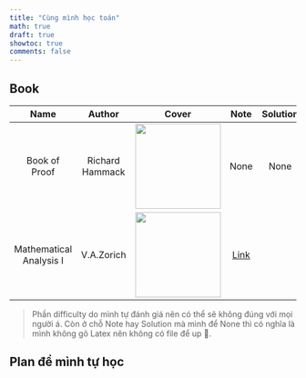 ```yaml
---
title: "Cùng mình học toán"
math: true
draft: true
showtoc: true
comments: false
---
```


<style>
r { color: Red }
o { color: Orange }
bl { color: Blue }
g { color: Green }
</style>

## Book

| Name   | Author   | Cover   | Note   | Solution   | Difficulty |
| :---:  | :---:    | :---:   | :---:  | :---:      | :---:      |
| Book of Proof | Richard Hammack | <a href="https://www.people.vcu.edu/~rhammack/BookOfProof/Main.pdf"> <img src="https://m.media-amazon.com/images/I/41LZ6-3KfkL._AC_UF1000,1000_QL80_.jpg" width="150"> </a> | None | None | <g> Easy </g> |
| Mathematical Analysis I | V.A.Zorich | <a href="https://github.com/wood-ghost/Maths_learning/blob/main/ebook_unread/Mathematical_Analysis_Zorich/(Universitext)%20Vladimir%20A.%20Zorich%20-%20Mathematical%20Analysis%20I-Springer%20(2016).pdf"> <img src="https://m.media-amazon.com/images/I/51LEgzu8IzL.jpg" width="150"> </a> | [Link](https://github.com/dauduathomngon/math-note/blob/main/Analysis%20I/master.pdf) | | <o> Hard </o> |

> Phần difficulty do mình tự đánh giá nên có thể sẽ không đúng với mọi người á. Còn ở chỗ Note hay Solution mà mình để None thì có nghĩa là mình không gõ Latex nên không có file để up 🥲.

## Plan để mình tự học